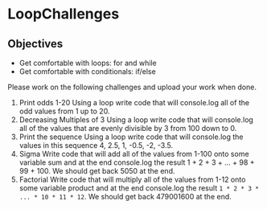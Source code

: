 # LoopChallenges

## Objectives

- Get comfortable with loops: for and while
- Get comfortable with conditionals: if/else  

Please work on the following challenges and upload your work when done.

1. Print odds 1-20
Using a loop write code that will console.log all of the odd values from 1 up to 20.
1. Decreasing Multiples of 3
Using a loop write code that will console.log all of the values that are evenly divisible by 3 from 100 down to 0.
1. Print the sequence
Using a loop write code that will console.log the values in this sequence 4, 2.5, 1, -0.5, -2, -3.5.
1. Sigma
Write code that will add all of the values from 1-100 onto some variable sum and at the end console.log the result 1 + 2 + 3 + ... + 98 + 99 + 100. We should get back 5050 at the end.
1. Factorial
Write code that will multiply all of the values from 1-12 onto some variable product and at the end console.log the result `1 * 2 * 3 * ... * 10 * 11 * 12`. We should get back 479001600 at the end.
